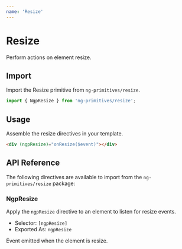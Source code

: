 ```yaml
---
name: 'Resize'
---
```


# Resize

Perform actions on element resize.

<docs-example name="resize"></docs-example>

## Import

Import the Resize primitive from `ng-primitives/resize`.

```ts
import { NgpResize } from 'ng-primitives/resize';
```

## Usage

Assemble the resize directives in your template.

```html
<div (ngpResize)="onResize($event)"></div>
```

## API Reference

The following directives are available to import from the `ng-primitives/resize` package:

### NgpResize

Apply the `ngpResize` directive to an element to listen for resize events.

- Selector: `[ngpResize]`
- Exported As: `ngpResize`

<response-field name="ngpResize" type="EventEmitter<boolean>">
  Event emitted when the element is resize.
</response-field>
